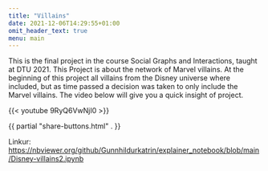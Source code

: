 ```yaml
---
title: "Villains"
date: 2021-12-06T14:29:55+01:00
omit_header_text: true
menu: main
---
```



This is the final project in the course Social Graphs and Interactions, taught at DTU 2021. This Project is about the network of Marvel villains.  At the beginning of this project all villains from the Disney universe where included, but as time passed a decision was taken to only include the Marvel villains. The video  below will give you a quick insight of project.

{{< youtube 9RyQ6VwNjI0 >}}



{{ partial "share-buttons.html" . }}

Linkur: https://nbviewer.org/github/Gunnhildurkatrin/explainer_notebook/blob/main/Disney-villains2.ipynb